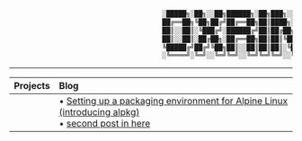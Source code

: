 ```asm                 
                                      ░█████╗░██╗░░██╗██████╗░██╗███╗░░██╗██╗░░██╗  
                                      ██╔══██╗╚██╗██╔╝██╔══██╗██║████╗░██║╚██╗██╔╝
                                      ██║░░██║░╚███╔╝░██████╔╝██║██╔██╗██║░╚███╔╝░   
                                      ██║░░██║░██╔██╗░██╔══██╗██║██║╚████║░██╔██╗░   
                                      ╚█████╔╝██╔╝╚██╗██║░░██║██║██║░╚███║██╔╝╚██╗
                                      ░╚════╝░╚═╝░░╚═╝╚═╝░░╚═╝╚═╝╚═╝░░╚══╝╚═╝░░╚═╝   
```

---
|     **Projects**     |      **Blog**        |
| :-------------------- | :-------------------- |
| ``` ``` |<!-- blog starts -->• [Setting up a packaging environment for Alpine Linux (introducing alpkg)](https://0xrinx.is-cool.dev/first/)<br>• [second post in here](https://0xrinx.is-cool.dev/second/)<!-- blog ends --> 
